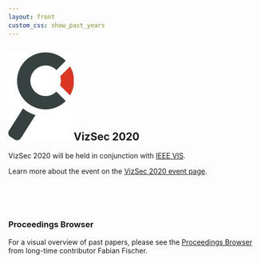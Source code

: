```yaml
---
layout: front
custom_css: show_past_years
---
```


<h2><img alt="Magnifying glass" src="/assets/img/branding_magnifier.png" class="header-magnifier"/>VizSec 2020</h2>

VizSec 2020 will be held in conjunction with <a href="http://ieeevis.org/">IEEE VIS</a>.

<p>Learn more about the event on the <a class="btn btn-primary btn-sm pull-left" href="/vizsec2020" role="button">VizSec 2020 event page</a>.</p> <br/><br/><br/>

### Proceedings Browser

For a visual overview of past papers, please see the <a href="http://vizsec.dbvis.de">Proceedings Browser</a> from long-time contributor Fabian Fischer.
